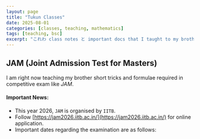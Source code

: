 ```yaml
---
layout: page
title: "Tukun Classes"
date: 2025-08-01
categories: [classes, teaching, mathematics]
tags: [teaching, bsc]
excerpt: "これわ class notes と important docs that I taught to my brother"
---
```


## JAM (Joint Admission Test for Masters)
I am right now teaching my brother short tricks and formulae required in competitive exam like *JAM*.

#### Important News:
- This year 2026, `JAM` is organised by `IITB`.
- Follow [https://jam2026.iitb.ac.in/](https://jam2026.iitb.ac.in/) for online application.
- Important dates regarding the examination are as follows:

   

